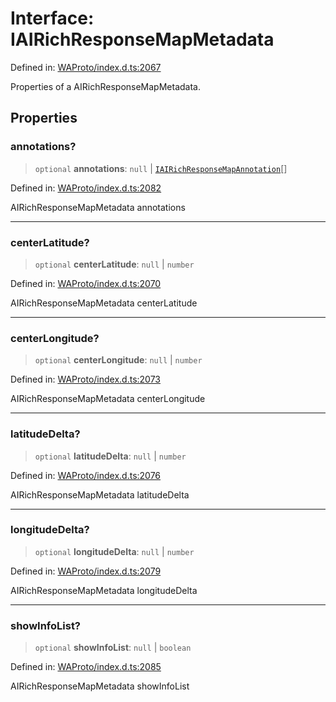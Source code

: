 # Interface: IAIRichResponseMapMetadata

Defined in: [WAProto/index.d.ts:2067](https://github.com/Fokusdotid/bail/blob/043003e0dc220c8f52aef36f90c7026f3a192427/WAProto/index.d.ts#L2067)

Properties of a AIRichResponseMapMetadata.

## Properties

### annotations?

> `optional` **annotations**: `null` \| [`IAIRichResponseMapAnnotation`](../namespaces/AIRichResponseMapMetadata/interfaces/IAIRichResponseMapAnnotation.md)[]

Defined in: [WAProto/index.d.ts:2082](https://github.com/Fokusdotid/bail/blob/043003e0dc220c8f52aef36f90c7026f3a192427/WAProto/index.d.ts#L2082)

AIRichResponseMapMetadata annotations

***

### centerLatitude?

> `optional` **centerLatitude**: `null` \| `number`

Defined in: [WAProto/index.d.ts:2070](https://github.com/Fokusdotid/bail/blob/043003e0dc220c8f52aef36f90c7026f3a192427/WAProto/index.d.ts#L2070)

AIRichResponseMapMetadata centerLatitude

***

### centerLongitude?

> `optional` **centerLongitude**: `null` \| `number`

Defined in: [WAProto/index.d.ts:2073](https://github.com/Fokusdotid/bail/blob/043003e0dc220c8f52aef36f90c7026f3a192427/WAProto/index.d.ts#L2073)

AIRichResponseMapMetadata centerLongitude

***

### latitudeDelta?

> `optional` **latitudeDelta**: `null` \| `number`

Defined in: [WAProto/index.d.ts:2076](https://github.com/Fokusdotid/bail/blob/043003e0dc220c8f52aef36f90c7026f3a192427/WAProto/index.d.ts#L2076)

AIRichResponseMapMetadata latitudeDelta

***

### longitudeDelta?

> `optional` **longitudeDelta**: `null` \| `number`

Defined in: [WAProto/index.d.ts:2079](https://github.com/Fokusdotid/bail/blob/043003e0dc220c8f52aef36f90c7026f3a192427/WAProto/index.d.ts#L2079)

AIRichResponseMapMetadata longitudeDelta

***

### showInfoList?

> `optional` **showInfoList**: `null` \| `boolean`

Defined in: [WAProto/index.d.ts:2085](https://github.com/Fokusdotid/bail/blob/043003e0dc220c8f52aef36f90c7026f3a192427/WAProto/index.d.ts#L2085)

AIRichResponseMapMetadata showInfoList
